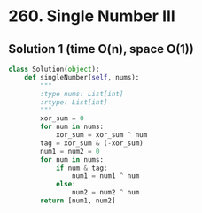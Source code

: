 # 260. Single Number III

## Solution 1 (time O(n), space O(1))

```python
class Solution(object):
    def singleNumber(self, nums):
        """
        :type nums: List[int]
        :rtype: List[int]
        """
        xor_sum = 0
        for num in nums:
            xor_sum = xor_sum ^ num
        tag = xor_sum & (-xor_sum)
        num1 = num2 = 0
        for num in nums:
            if num & tag:
                num1 = num1 ^ num
            else:
                num2 = num2 ^ num
        return [num1, num2]
```
